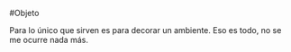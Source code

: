 #Objeto

Para lo único que sirven es para decorar un ambiente. Eso es todo, no se me ocurre nada más.